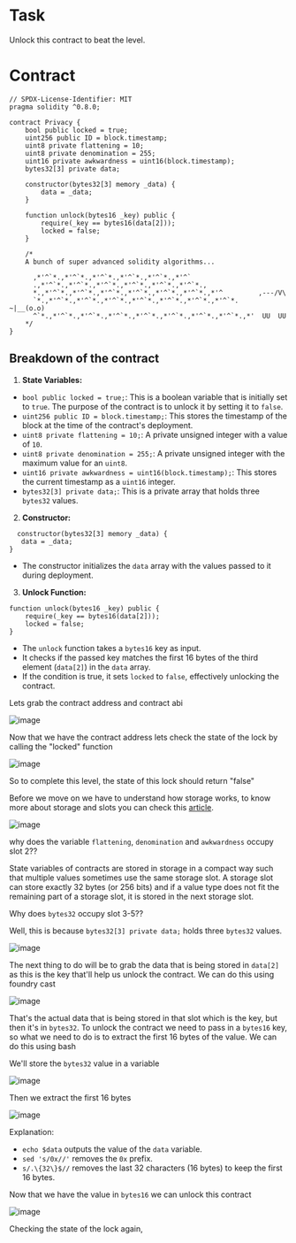 # Task

Unlock this contract to beat the level.

# Contract

```sol
// SPDX-License-Identifier: MIT
pragma solidity ^0.8.0;

contract Privacy {
    bool public locked = true;
    uint256 public ID = block.timestamp;
    uint8 private flattening = 10;
    uint8 private denomination = 255;
    uint16 private awkwardness = uint16(block.timestamp);
    bytes32[3] private data;

    constructor(bytes32[3] memory _data) {
        data = _data;
    }

    function unlock(bytes16 _key) public {
        require(_key == bytes16(data[2]));
        locked = false;
    }

    /*
    A bunch of super advanced solidity algorithms...

      ,*'^`*.,*'^`*.,*'^`*.,*'^`*.,*'^`*.,*'^`
      .,*'^`*.,*'^`*.,*'^`*.,*'^`*.,*'^`*.,*'^`*.,
      *.,*'^`*.,*'^`*.,*'^`*.,*'^`*.,*'^`*.,*'^`*.,*'^         ,---/V\
      `*.,*'^`*.,*'^`*.,*'^`*.,*'^`*.,*'^`*.,*'^`*.,*'^`*.    ~|__(o.o)
      ^`*.,*'^`*.,*'^`*.,*'^`*.,*'^`*.,*'^`*.,*'^`*.,*'^`*.,*'  UU  UU
    */
}
```
## Breakdown of the contract

1. **State Variables:**
    
- `bool public locked = true;`: This is a boolean variable that is initially set to `true`. The purpose of the contract is to unlock it by setting it to `false`.
- `uint256 public ID = block.timestamp;`: This stores the timestamp of the block at the time of the contract's deployment.
- `uint8 private flattening = 10;`: A private unsigned integer with a value of `10`.
- `uint8 private denomination = 255;`: A private unsigned integer with the maximum value for an `uint8`.
- `uint16 private awkwardness = uint16(block.timestamp);`: This stores the current timestamp as a `uint16` integer.
- `bytes32[3] private data;`: This is a private array that holds three `bytes32` values.

2. **Constructor:**
 ```sol
   constructor(bytes32[3] memory _data) {
    data = _data;
}
```
- The constructor initializes the `data` array with the values passed to it during deployment.

3. **Unlock Function:**
```sol
function unlock(bytes16 _key) public {
    require(_key == bytes16(data[2]));
    locked = false;
}
```
- The `unlock` function takes a `bytes16` key as input.
- It checks if the passed key matches the first 16 bytes of the third element (`data[2]`) in the `data` array.
- If the condition is true, it sets `locked` to `false`, effectively unlocking the contract.



Lets grab the contract address and contract abi

![image](https://github.com/user-attachments/assets/9273b920-e316-4745-b046-b649f12187f4)

Now that we have the contract address lets check the state of the lock by calling the "locked" function

![image](https://github.com/user-attachments/assets/f138dad3-9f54-4f8d-bbd1-72b1c757d8bf)

So to complete this level, the state of this lock should return "false"

Before we move on we have to understand how storage works, to know more about storage and slots you can check this [article](https://medium.com/@ozorawachie/solidity-storage-layout-and-slots-a-comprehensive-guide-2cee71817ed8).

![image](https://github.com/user-attachments/assets/9917f89d-4b7b-4c0f-9095-3ed7146bd02d)

why does the variable `flattening`, `denomination` and `awkwardness` occupy slot 2??

State variables of contracts are stored in storage in a compact way such that multiple values sometimes use the same storage slot. A storage slot can store exactly 32 bytes (or 256 bits) and if a value type does not fit the remaining part of a storage slot, it is stored in the next storage slot.

Why does `bytes32` occupy slot 3-5??

Well, this is because `bytes32[3] private data;` holds three `bytes32` values.

![image](https://github.com/user-attachments/assets/4694b10d-061a-4e0b-a1a9-44708ddd2c3e)

The next thing to do will be to grab the data that is being stored in `data[2]` as this is the key that'll help us unlock the contract. We can do this using foundry cast

![image](https://github.com/user-attachments/assets/bc1242e2-9764-4fc7-aec2-4a426ffdbf34)

That's the actual data that is being stored in that slot which is the key, but then it's in `bytes32`. To unlock the contract we need to pass in a `bytes16` key, so what we need to do is to extract the first 16 bytes of the value. We can do this using bash

We'll store the `bytes32` value in a variable

![image](https://github.com/user-attachments/assets/72548139-e538-495a-8c0f-2d2e7e4a9f94)

Then we extract the first 16 bytes

![image](https://github.com/user-attachments/assets/e59cb379-a753-4047-89d9-e2118532f8f7)

Explanation:

- `echo $data` outputs the value of the `data` variable.
- `sed 's/0x//'` removes the `0x` prefix.
- `s/.\{32\}$//` removes the last 32 characters (16 bytes) to keep the first 16 bytes.

Now that we have the value in `bytes16` we can unlock this contract

![image](https://github.com/user-attachments/assets/a30f0146-cf8f-498a-ae7f-e05d1689522b)

Checking the state of the lock again,






















